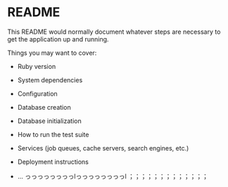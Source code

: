 # README

This README would normally document whatever steps are necessary to get the
application up and running.

Things you may want to cover:

* Ruby version

* System dependencies
  
* Configuration

* Database creation

* Database initialization

* How to run the test suite

* Services (job queues, cache servers, search engines, etc.)

* Deployment instructions

* ...
っっっっっっっっlっっっっっっっっl
；；；；；；；；；；；；；